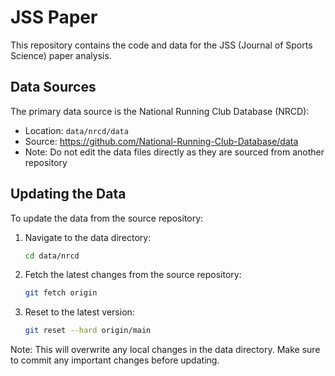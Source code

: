# JSS Paper

This repository contains the code and data for the JSS (Journal of Sports Science) paper analysis.

## Data Sources

The primary data source is the National Running Club Database (NRCD):
- Location: `data/nrcd/data`
- Source: https://github.com/National-Running-Club-Database/data
- Note: Do not edit the data files directly as they are sourced from another repository

## Updating the Data

To update the data from the source repository:

1. Navigate to the data directory:
   ```bash
   cd data/nrcd
   ```

2. Fetch the latest changes from the source repository:
   ```bash
   git fetch origin
   ```

3. Reset to the latest version:
   ```bash
   git reset --hard origin/main
   ```

Note: This will overwrite any local changes in the data directory. Make sure to commit any important changes before updating.


